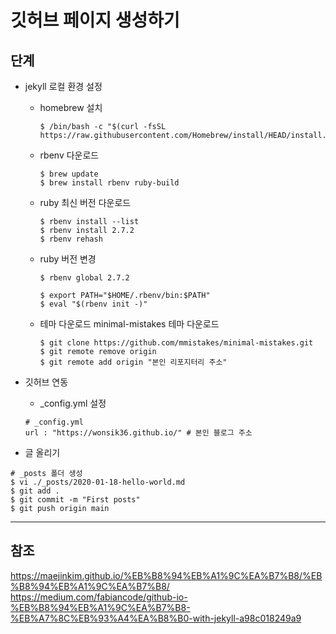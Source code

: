 # 깃허브 페이지 생성하기

## 단계

* jekyll 로컬 환경 설정
  * homebrew 설치
    ```
    $ /bin/bash -c "$(curl -fsSL https://raw.githubusercontent.com/Homebrew/install/HEAD/install.sh)"
    ```
  * rbenv 다운로드
    ```
    $ brew update
    $ brew install rbenv ruby-build
    ```
  * ruby 최신 버전 다운로드
    ```
    $ rbenv install --list
    $ rbenv install 2.7.2
    $ rbenv rehash
    ```
  * ruby 버전 변경
    ```
    $ rbenv global 2.7.2
    
    $ export PATH="$HOME/.rbenv/bin:$PATH"
    $ eval "$(rbenv init -)"
    ```
  * 테마 다운로드
    minimal-mistakes 테마 다운로드
    ```
    $ git clone https://github.com/mmistakes/minimal-mistakes.git
    $ git remote remove origin
    $ git remote add origin "본인 리포지터리 주소" 
    ```

* 깃허브 연동
  * _config.yml 설정
  ```
  # _config.yml
  url : "https://wonsik36.github.io/" # 본인 블로그 주소
  ```

* 글 올리기
```
# _posts 폴더 생성
$ vi ./_posts/2020-01-18-hello-world.md
$ git add .
$ git commit -m "First posts"
$ git push origin main
```

---
## 참조

https://maejinkim.github.io/%EB%B8%94%EB%A1%9C%EA%B7%B8/%EB%B8%94%EB%A1%9C%EA%B7%B8/  
https://medium.com/fabiancode/github-io-%EB%B8%94%EB%A1%9C%EA%B7%B8-%EB%A7%8C%EB%93%A4%EA%B8%B0-with-jekyll-a98c018249a9